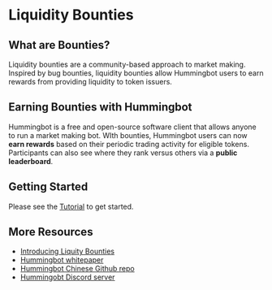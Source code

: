 # Liquidity Bounties

## What are Bounties?

Liquidity bounties are a community-based approach to market making. Inspired by bug bounties, liquidity bounties allow Hummingbot users to earn rewards from providing liquidity to token issuers.

## Earning Bounties with Hummingbot

Hummingbot is a free and open-source software client that allows anyone to run a market making bot. WIth bounties, Hummingbot users can now **earn rewards** based on their periodic trading activity for eligible tokens. Participants can also see where they rank versus others via a **public leaderboard**.

## Getting Started

Please see the [Tutorial](/bounties/tutorial) to get started.

## More Resources

- [Introducing Liquity Bounties](https://www.hummingbot.io/blog/2019-06-introducing-liquidity-bounties-harmony/)
- [Hummingbot whitepaper](/whitepaper)
- [Hummingbot Chinese Github repo](https://github.com/coinalpha/hummingbot_chinese)
- [Hummingobt Discord server](http://discord.hummingbot.io)
